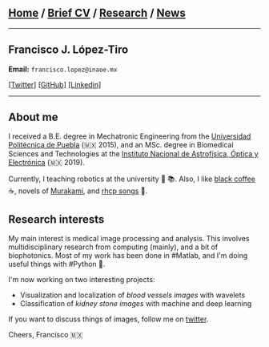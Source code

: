 
## [Home](/index) / [Brief CV](/brief_cv) / [Research](/research) / [News](/news)
___


## Francisco J. López-Tiro 
**Email:** `francisco.lopez@inaoe.mx`

[[Twitter]](https://twitter.com/Friscolt)
[[GitHub]](https://github.com/friscolt)
[[Linkedin]](www.linkedin.com/in/friscolt)

---


## About me

I received a B.E. degree in Mechatronic Engineering from the [Universidad Politécnica de Puebla](www.uppuebla.edu.mx) (🇲🇽  2015), and an MSc. degree in Biomedical Sciences and Technologies at the [Instituto Nacional de Astrofísica, Óptica y Electrónica](www.inaoep.mx) (🇲🇽 2019). 

Currently, I teaching robotics at the university 🤖 📚. Also, I like [black coffee](https://twitter.com/Blyyenq/status/1279272826726305793?s=20) ☕, novels of [Murakami](https://twitter.com/Blyyenq/status/1213678392039505922?s=20), and [rhcp songs](https://www.youtube.com/watch?v=t5ht7o5r4iQ) 🎵. 

## Research interests

My main interest is medical image processing and analysis. This involves multidisciplinary research from computing (mainly), and a bit of biophotonics. Most of my work has been done in #Matlab, and I'm doing useful things with #Python 🐍.

I'm now working on two interesting projects:

* Visualization and localization of *blood vessels images* with wavelets
* Classification of *kidney stone images* with machine and deep learning

If you want to discuss things of images, follow me on [twitter](https://twitter.com/Friscolt).

Cheers,
Francisco 🇲🇽

